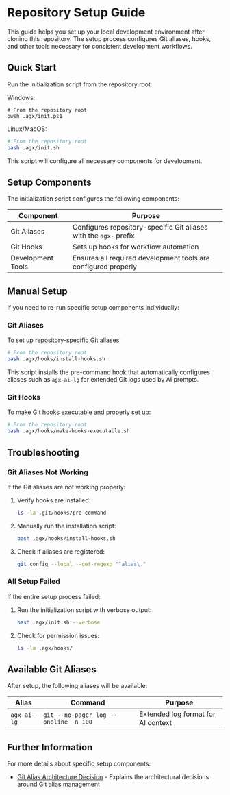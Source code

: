# Repository Setup Guide

This guide helps you set up your local development environment after cloning this repository. The setup process configures Git aliases, hooks, and other tools necessary for consistent development workflows.

## Quick Start

Run the initialization script from the repository root:

Windows:

```pwsh
# From the repository root
pwsh .agx/init.ps1
```

Linux/MacOS:

```bash
# From the repository root
bash .agx/init.sh
```

This script will configure all necessary components for development.

## Setup Components

The initialization script configures the following components:

| Component         | Purpose                                                           |
|-------------------|-------------------------------------------------------------------|
| Git Aliases       | Configures repository-specific Git aliases with the `agx-` prefix |
| Git Hooks         | Sets up hooks for workflow automation                             |
| Development Tools | Ensures all required development tools are configured properly    |

## Manual Setup

If you need to re-run specific setup components individually:

### Git Aliases

To set up repository-specific Git aliases:

```bash
# From the repository root
bash .agx/hooks/install-hooks.sh
```

This script installs the pre-command hook that automatically configures aliases such as `agx-ai-lg` for extended Git logs used by AI prompts.

### Git Hooks

To make Git hooks executable and properly set up:

```bash
# From the repository root
bash .agx/hooks/make-hooks-executable.sh
```

## Troubleshooting

### Git Aliases Not Working

If the Git aliases are not working properly:

1. Verify hooks are installed:

   ```bash
   ls -la .git/hooks/pre-command
   ```

2. Manually run the installation script:

   ```bash
   bash .agx/hooks/install-hooks.sh
   ```

3. Check if aliases are registered:

   ```bash
   git config --local --get-regexp "^alias\."
   ```

### All Setup Failed

If the entire setup process failed:

1. Run the initialization script with verbose output:

   ```bash
   bash .agx/init.sh --verbose
   ```

2. Check for permission issues:

   ```bash
   ls -la .agx/hooks/
   ```

## Available Git Aliases

After setup, the following aliases will be available:

| Alias | Command | Purpose |
|-------|---------|---------|
| `agx-ai-lg` | `git --no-pager log --oneline -n 100` | Extended log format for AI context |

## Further Information

For more details about specific setup components:

- [Git Alias Architecture Decision](../adr/repo/Git.AI.md) - Explains the architectural decisions around Git alias management
